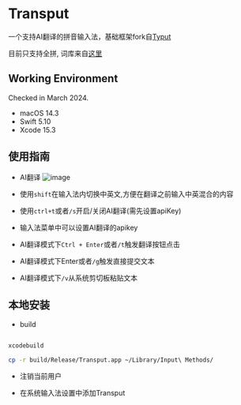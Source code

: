 # Transput

一个支持AI翻译的拼音输入法，基础框架fork自[Typut](https://github.com/ensan-hcl/Typut)

目前只支持全拼, 词库来自[这里](https://code.google.com/archive/p/hslinuxextra/downloads)


## Working Environment

Checked in March 2024.
* macOS 14.3
* Swift 5.10
* Xcode 15.3

## 使用指南

* AI翻译
![image](./show.gif)

* 使用`shift`在输入法内切换中英文,方便在翻译之前输入中英混合的内容

* 使用`ctrl+t`或者`/s`开启/关闭AI翻译(需先设置apiKey)

* 输入法菜单中可以设置AI翻译的apikey

* AI翻译模式下`Ctrl + Enter`或者`/t`触发翻译按钮点击

* AI翻译模式下Enter或者`/g`触发直接提交文本

* AI翻译模式下`/v`从系统剪切板粘贴文本

## 本地安装

* build
```bash

xcodebuild

cp -r build/Release/Transput.app ~/Library/Input\ Methods/
```

* 注销当前用户

* 在系统输入法设置中添加Transput


